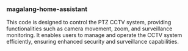 ### magalang-home-assistant

This code is designed to control the PTZ CCTV system, providing functionalities such as camera movement, zoom, and surveillance monitoring. It enables users to manage and operate the CCTV system efficiently, ensuring enhanced security and surveillance capabilities.
